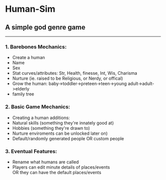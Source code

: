 # Human-Sim

## A simple god genre game

---
### 1. Barebones Mechanics:

* Create a human
* Name
* Sex
* Stat curves/attributes: Str, Health, finesse, Int, Wis, Charisma
* Nurture (ie. raised to be Religious, or Nerdy, or offical)
* Grow the human: baby->toddler->preteen->teen->young adult->adult->elderly
* family tree


### 2. Basic Game Mechanics:

* Creating a human additions:
* Natural skills (something they're innately good at)
* Hobbies (something they're drawn to)
* Nurture enviroments can be unlocked later on)
* Default/randomly generated people OR custom people


### 3. Eventual Features:

* Rename what humans are called
* Players can edit minute details of places/events  
  OR they can have the default places/events
